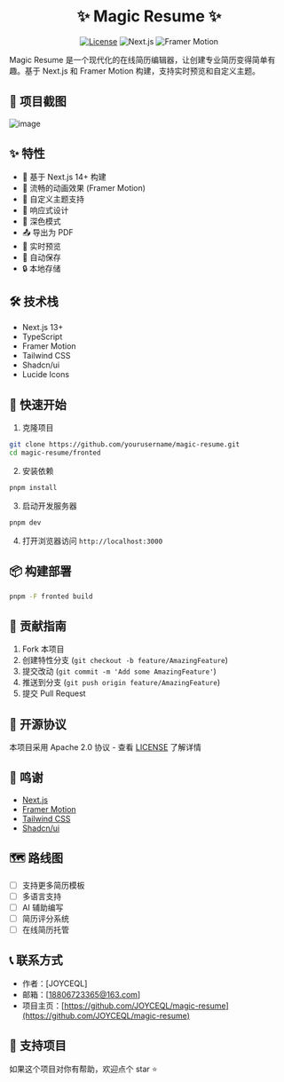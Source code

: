 <div align="center">

# ✨ Magic Resume ✨

[![License](https://img.shields.io/badge/License-Apache_2.0-blue.svg)](https://opensource.org/licenses/Apache-2.0)
![Next.js](https://img.shields.io/badge/Next.js-14.0-black)
![Framer Motion](https://img.shields.io/badge/Framer_Motion-10.0-purple)
</div>
Magic Resume 是一个现代化的在线简历编辑器，让创建专业简历变得简单有趣。基于 Next.js 和 Framer Motion 构建，支持实时预览和自定义主题。

## 📸 项目截图

![image](https://github.com/user-attachments/assets/a15092ca-d6c5-4f0a-9466-94fad510c2a7)


## ✨ 特性

- 🚀 基于 Next.js 14+ 构建
- 💫 流畅的动画效果 (Framer Motion)
- 🎨 自定义主题支持
- 📱 响应式设计
- 🌙 深色模式
- 📤 导出为 PDF
- 🔄 实时预览
- 💾 自动保存
- 🔒 本地存储

## 🛠️ 技术栈

- Next.js 13+
- TypeScript
- Framer Motion
- Tailwind CSS
- Shadcn/ui
- Lucide Icons

## 🚀 快速开始

1. 克隆项目

```bash
git clone https://github.com/yourusername/magic-resume.git
cd magic-resume/fronted
```

2. 安装依赖

```bash
pnpm install
```

3. 启动开发服务器

```bash
pnpm dev
```

4. 打开浏览器访问 `http://localhost:3000`

## 📦 构建部署

```bash
pnpm -F fronted build
```

## 🤝 贡献指南

1. Fork 本项目
2. 创建特性分支 (`git checkout -b feature/AmazingFeature`)
3. 提交改动 (`git commit -m 'Add some AmazingFeature'`)
4. 推送到分支 (`git push origin feature/AmazingFeature`)
5. 提交 Pull Request

## 📝 开源协议

本项目采用 Apache 2.0 协议 - 查看 [LICENSE](LICENSE) 了解详情

## 🙏 鸣谢

- [Next.js](https://nextjs.org/)
- [Framer Motion](https://www.framer.com/motion/)
- [Tailwind CSS](https://tailwindcss.com/)
- [Shadcn/ui](https://ui.shadcn.com/)




## 🗺️ 路线图

- [ ] 支持更多简历模板
- [ ] 多语言支持
- [ ] AI 辅助编写
- [ ] 简历评分系统
- [ ] 在线简历托管

## 📞 联系方式

- 作者：[JOYCEQL]
- 邮箱：[18806723365@163.com]
- 项目主页：[https://github.com/JOYCEQL/magic-resume](https://github.com/JOYCEQL/magic-resume)

## 🌟 支持项目

如果这个项目对你有帮助，欢迎点个 star ⭐️



